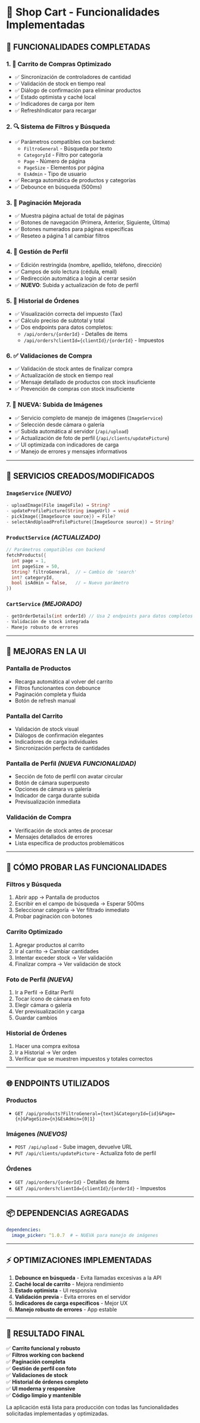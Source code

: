 # 📱 Shop Cart - Funcionalidades Implementadas

## 🎯 **FUNCIONALIDADES COMPLETADAS**

### 1. **🛒 Carrito de Compras Optimizado**
- ✅ Sincronización de controladores de cantidad
- ✅ Validación de stock en tiempo real
- ✅ Diálogo de confirmación para eliminar productos
- ✅ Estado optimista y caché local
- ✅ Indicadores de carga por ítem
- ✅ RefreshIndicator para recargar

### 2. **🔍 Sistema de Filtros y Búsqueda**
- ✅ Parámetros compatibles con backend:
  - `FiltroGeneral` - Búsqueda por texto
  - `CategoryId` - Filtro por categoría
  - `Page` - Número de página
  - `PageSize` - Elementos por página
  - `EsAdmin` - Tipo de usuario
- ✅ Recarga automática de productos y categorías
- ✅ Debounce en búsqueda (500ms)

### 3. **📄 Paginación Mejorada**
- ✅ Muestra página actual de total de páginas
- ✅ Botones de navegación (Primera, Anterior, Siguiente, Última)
- ✅ Botones numerados para páginas específicas
- ✅ Reseteo a página 1 al cambiar filtros

### 4. **👤 Gestión de Perfil**
- ✅ Edición restringida (nombre, apellido, teléfono, dirección)
- ✅ Campos de solo lectura (cédula, email)
- ✅ Redirección automática a login al cerrar sesión
- ✅ **NUEVO**: Subida y actualización de foto de perfil

### 5. **🧾 Historial de Órdenes**
- ✅ Visualización correcta del impuesto (Tax)
- ✅ Cálculo preciso de subtotal y total
- ✅ Dos endpoints para datos completos:
  - `/api/orders/{orderId}` - Detalles de items
  - `/api/orders?clientId={clientId}/{orderId}` - Impuestos

### 6. **✅ Validaciones de Compra**
- ✅ Validación de stock antes de finalizar compra
- ✅ Actualización de stock en tiempo real
- ✅ Mensaje detallado de productos con stock insuficiente
- ✅ Prevención de compras con stock insuficiente

### 7. **📸 NUEVA: Subida de Imágenes**
- ✅ Servicio completo de manejo de imágenes (`ImageService`)
- ✅ Selección desde cámara o galería
- ✅ Subida automática al servidor (`/api/upload`)
- ✅ Actualización de foto de perfil (`/api/clients/updatePicture`)
- ✅ UI optimizada con indicadores de carga
- ✅ Manejo de errores y mensajes informativos

---

## 🔧 **SERVICIOS CREADOS/MODIFICADOS**

### `ImageService` *(NUEVO)*
```dart
- uploadImage(File imageFile) → String?
- updateProfilePicture(String imageUrl) → void
- pickImage({ImageSource source}) → File?
- selectAndUploadProfilePicture({ImageSource source}) → String?
```

### `ProductService` *(ACTUALIZADO)*
```dart
// Parámetros compatibles con backend
fetchProducts({
  int page = 1,
  int pageSize = 50,
  String? filtroGeneral,  // ← Cambio de 'search'
  int? categoryId,
  bool isAdmin = false,   // ← Nuevo parámetro
})
```

### `CartService` *(MEJORADO)*
```dart
- getOrderDetails(int orderId) // Usa 2 endpoints para datos completos
- Validación de stock integrada
- Manejo robusto de errores
```

---

## 🎨 **MEJORAS EN LA UI**

### **Pantalla de Productos**
- Recarga automática al volver del carrito
- Filtros funcionantes con debounce
- Paginación completa y fluida
- Botón de refresh manual

### **Pantalla del Carrito**
- Validación de stock visual
- Diálogos de confirmación elegantes
- Indicadores de carga individuales
- Sincronización perfecta de cantidades

### **Pantalla de Perfil** *(NUEVA FUNCIONALIDAD)*
- Sección de foto de perfil con avatar circular
- Botón de cámara superpuesto
- Opciones de cámara vs galería
- Indicador de carga durante subida
- Previsualización inmediata

### **Validación de Compra**
- Verificación de stock antes de procesar
- Mensajes detallados de errores
- Lista específica de productos problemáticos

---

## 📱 **CÓMO PROBAR LAS FUNCIONALIDADES**

### **Filtros y Búsqueda**
1. Abrir app → Pantalla de productos
2. Escribir en el campo de búsqueda → Esperar 500ms
3. Seleccionar categoría → Ver filtrado inmediato
4. Probar paginación con botones

### **Carrito Optimizado**
1. Agregar productos al carrito
2. Ir al carrito → Cambiar cantidades
3. Intentar exceder stock → Ver validación
4. Finalizar compra → Ver validación de stock

### **Foto de Perfil** *(NUEVA)*
1. Ir a Perfil → Editar Perfil
2. Tocar ícono de cámara en foto
3. Elegir cámara o galería
4. Ver previsualización y carga
5. Guardar cambios

### **Historial de Órdenes**
1. Hacer una compra exitosa
2. Ir a Historial → Ver orden
3. Verificar que se muestren impuestos y totales correctos

---

## 🌐 **ENDPOINTS UTILIZADOS**

### **Productos**
- `GET /api/products?FiltroGeneral={text}&CategoryId={id}&Page={n}&PageSize={n}&EsAdmin={0|1}`

### **Imágenes** *(NUEVOS)*
- `POST /api/upload` - Sube imagen, devuelve URL
- `PUT /api/clients/updatePicture` - Actualiza foto de perfil

### **Órdenes**
- `GET /api/orders/{orderId}` - Detalles de items
- `GET /api/orders?clientId={clientId}/{orderId}` - Impuestos

---

## 📦 **DEPENDENCIAS AGREGADAS**
```yaml
dependencies:
  image_picker: ^1.0.7  # ← NUEVA para manejo de imágenes
```

---

## ⚡ **OPTIMIZACIONES IMPLEMENTADAS**

1. **Debounce en búsqueda** - Evita llamadas excesivas a la API
2. **Caché local de carrito** - Mejora rendimiento
3. **Estado optimista** - UI responsiva
4. **Validación previa** - Evita errores en el servidor
5. **Indicadores de carga específicos** - Mejor UX
6. **Manejo robusto de errores** - App estable

---

## 🎉 **RESULTADO FINAL**

✅ **Carrito funcional y robusto**  
✅ **Filtros working con backend**  
✅ **Paginación completa**  
✅ **Gestión de perfil con foto**  
✅ **Validaciones de stock**  
✅ **Historial de órdenes completo**  
✅ **UI moderna y responsive**  
✅ **Código limpio y mantenible**

La aplicación está lista para producción con todas las funcionalidades solicitadas implementadas y optimizadas.
